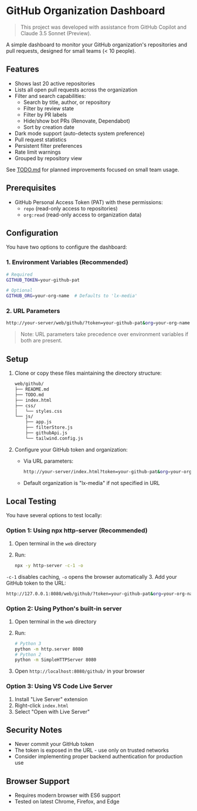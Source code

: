 # GitHub Organization Dashboard

> This project was developed with assistance from GitHub Copilot and Claude 3.5 Sonnet (Preview).

A simple dashboard to monitor your GitHub organization's repositories and pull requests, designed for small teams (< 10 people).

## Features

- Shows last 20 active repositories
- Lists all open pull requests across the organization
- Filter and search capabilities:
  - Search by title, author, or repository
  - Filter by review state
  - Filter by PR labels
  - Hide/show bot PRs (Renovate, Dependabot)
  - Sort by creation date
- Dark mode support (auto-detects system preference)
- Pull request statistics
- Persistent filter preferences
- Rate limit warnings
- Grouped by repository view

See [TODO.md](TODO.md) for planned improvements focused on small team usage.

## Prerequisites

- GitHub Personal Access Token (PAT) with these permissions:
  - `repo` (read-only access to repositories)
  - `org:read` (read-only access to organization data)

## Configuration

You have two options to configure the dashboard:

### 1. Environment Variables (Recommended)

```bash
# Required
GITHUB_TOKEN=your-github-pat

# Optional
GITHUB_ORG=your-org-name  # Defaults to 'lx-media'
```

### 2. URL Parameters

```bash
http://your-server/web/github/?token=your-github-pat&org=your-org-name
```

> Note: URL parameters take precedence over environment variables if both are present.

## Setup

1. Clone or copy these files maintaining the directory structure:

   ```bash
   web/github/
   ├── README.md
   ├── TODO.md
   ├── index.html
   ├── css/
   │   └── styles.css
   └── js/
       ├── app.js
       ├── filterStore.js
       ├── githubApi.js
       └── tailwind.config.js
   ```

2. Configure your GitHub token and organization:
   - Via URL parameters:

     ```bash
     http://your-server/index.html?token=your-github-pat&org=your-org-name
     ```

   - Default organization is "lx-media" if not specified in URL

## Local Testing

You have several options to test locally:

### Option 1: Using npx http-server (Recommended)

1. Open terminal in the `web` directory
2. Run:

   ```bash
   npx -y http-server -c-1 -o
   ```

  `-c-1` disables caching, `-o` opens the browser automatically
3. Add your GitHub token to the URL:

   ```bash
   http://127.0.0.1:8080/web/github/?token=your-github-pat&org=your-org-name
   ```

### Option 2: Using Python's built-in server

1. Open terminal in the `web` directory
2. Run:

   ```bash
   # Python 3
   python -m http.server 8080
   # Python 2
   python -m SimpleHTTPServer 8080
   ```

3. Open `http://localhost:8080/github/` in your browser

### Option 3: Using VS Code Live Server

1. Install "Live Server" extension
2. Right-click `index.html`
3. Select "Open with Live Server"

## Security Notes

- Never commit your GitHub token
- The token is exposed in the URL - use only on trusted networks
- Consider implementing proper backend authentication for production use

## Browser Support

- Requires modern browser with ES6 support
- Tested on latest Chrome, Firefox, and Edge
